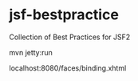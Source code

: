 # jsf-bestpractice
Collection of Best Practices for JSF2

mvn jetty:run

localhost:8080/faces/binding.xhtml
